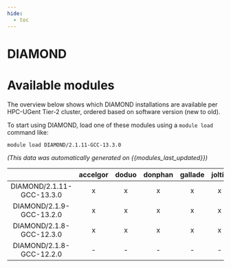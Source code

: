 ```yaml
---
hide:
  - toc
---
```


DIAMOND
=======

# Available modules


The overview below shows which DIAMOND installations are available per HPC-UGent Tier-2 cluster, ordered based on software version (new to old).

To start using DIAMOND, load one of these modules using a `module load` command like:

```shell
module load DIAMOND/2.1.11-GCC-13.3.0
```

*(This data was automatically generated on {{modules_last_updated}})*

| |accelgor|doduo|donphan|gallade|joltik|litleo|shinx|
| :---: | :---: | :---: | :---: | :---: | :---: | :---: | :---: |
|DIAMOND/2.1.11-GCC-13.3.0|x|x|x|x|x|x|x|
|DIAMOND/2.1.9-GCC-13.2.0|x|x|x|x|x|-|-|
|DIAMOND/2.1.8-GCC-12.3.0|x|x|x|x|x|x|x|
|DIAMOND/2.1.8-GCC-12.2.0|-|-|-|-|-|x|x|
